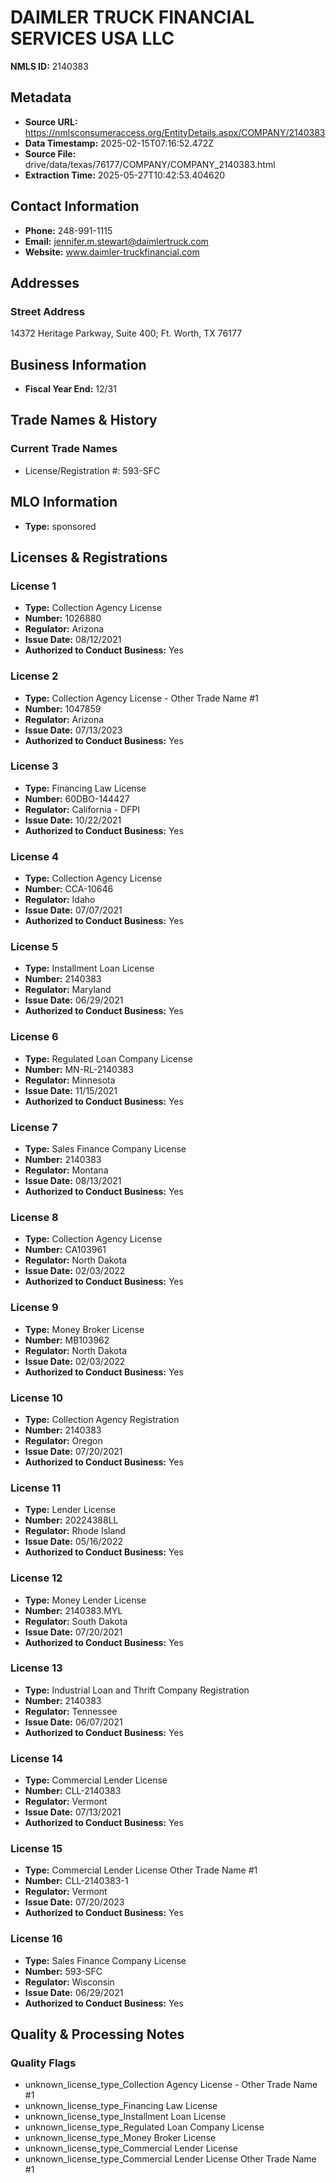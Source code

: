 # DAIMLER TRUCK FINANCIAL SERVICES USA LLC

**NMLS ID:** 2140383

## Metadata
- **Source URL:** https://nmlsconsumeraccess.org/EntityDetails.aspx/COMPANY/2140383
- **Data Timestamp:** 2025-02-15T07:16:52.472Z
- **Source File:** drive/data/texas/76177/COMPANY/COMPANY_2140383.html
- **Extraction Time:** 2025-05-27T10:42:53.404620

## Contact Information
- **Phone:** 248-991-1115
- **Email:** jennifer.m.stewart@daimlertruck.com
- **Website:** www.daimler-truckfinancial.com

## Addresses
### Street Address
14372 Heritage Parkway, Suite 400; Ft. Worth, TX 76177

## Business Information
- **Fiscal Year End:** 12/31

## Trade Names & History
### Current Trade Names
- License/Registration #: 593-SFC

## MLO Information
- **Type:** sponsored

## Licenses & Registrations

### License 1
- **Type:** Collection Agency License
- **Number:** 1026880
- **Regulator:** Arizona
- **Issue Date:** 08/12/2021
- **Authorized to Conduct Business:** Yes

### License 2
- **Type:** Collection Agency License - Other Trade Name #1
- **Number:** 1047859
- **Regulator:** Arizona
- **Issue Date:** 07/13/2023
- **Authorized to Conduct Business:** Yes

### License 3
- **Type:** Financing Law License
- **Number:** 60DBO-144427
- **Regulator:** California - DFPI
- **Issue Date:** 10/22/2021
- **Authorized to Conduct Business:** Yes

### License 4
- **Type:** Collection Agency License
- **Number:** CCA-10646
- **Regulator:** Idaho
- **Issue Date:** 07/07/2021
- **Authorized to Conduct Business:** Yes

### License 5
- **Type:** Installment Loan License
- **Number:** 2140383
- **Regulator:** Maryland
- **Issue Date:** 06/29/2021
- **Authorized to Conduct Business:** Yes

### License 6
- **Type:** Regulated Loan Company License
- **Number:** MN-RL-2140383
- **Regulator:** Minnesota
- **Issue Date:** 11/15/2021
- **Authorized to Conduct Business:** Yes

### License 7
- **Type:** Sales Finance Company License
- **Number:** 2140383
- **Regulator:** Montana
- **Issue Date:** 08/13/2021
- **Authorized to Conduct Business:** Yes

### License 8
- **Type:** Collection Agency License
- **Number:** CA103961
- **Regulator:** North Dakota
- **Issue Date:** 02/03/2022
- **Authorized to Conduct Business:** Yes

### License 9
- **Type:** Money Broker License
- **Number:** MB103962
- **Regulator:** North Dakota
- **Issue Date:** 02/03/2022
- **Authorized to Conduct Business:** Yes

### License 10
- **Type:** Collection Agency Registration
- **Number:** 2140383
- **Regulator:** Oregon
- **Issue Date:** 07/20/2021
- **Authorized to Conduct Business:** Yes

### License 11
- **Type:** Lender License
- **Number:** 20224388LL
- **Regulator:** Rhode Island
- **Issue Date:** 05/16/2022
- **Authorized to Conduct Business:** Yes

### License 12
- **Type:** Money Lender License
- **Number:** 2140383.MYL
- **Regulator:** South Dakota
- **Issue Date:** 07/20/2021
- **Authorized to Conduct Business:** Yes

### License 13
- **Type:** Industrial Loan and Thrift Company Registration
- **Number:** 2140383
- **Regulator:** Tennessee
- **Issue Date:** 06/07/2021
- **Authorized to Conduct Business:** Yes

### License 14
- **Type:** Commercial Lender License
- **Number:** CLL-2140383
- **Regulator:** Vermont
- **Issue Date:** 07/13/2021
- **Authorized to Conduct Business:** Yes

### License 15
- **Type:** Commercial Lender License Other Trade Name #1
- **Number:** CLL-2140383-1
- **Regulator:** Vermont
- **Issue Date:** 07/20/2023
- **Authorized to Conduct Business:** Yes

### License 16
- **Type:** Sales Finance Company License
- **Number:** 593-SFC
- **Regulator:** Wisconsin
- **Issue Date:** 06/29/2021
- **Authorized to Conduct Business:** Yes

## Quality & Processing Notes
### Quality Flags
- unknown_license_type_Collection Agency License - Other Trade Name #1
- unknown_license_type_Financing Law License
- unknown_license_type_Installment Loan License
- unknown_license_type_Regulated Loan Company License
- unknown_license_type_Money Broker License
- unknown_license_type_Commercial Lender License
- unknown_license_type_Commercial Lender License Other Trade Name #1
